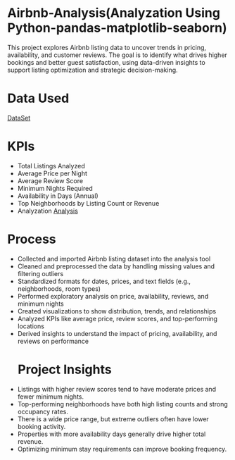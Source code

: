 # Airbnb-Analysis(Analyzation Using Python-pandas-matplotlib-seaborn)
This project explores Airbnb listing data to uncover trends in pricing, availability, and customer reviews. The goal is to identify what drives higher bookings and better guest satisfaction, using data-driven insights to support listing optimization and strategic decision-making.
# Data Used
<a href="https://drive.google.com/file/d/17d0yXKVkYBbHgQ2ocFUp6tphhFb8pYpn/view?usp=sharing">DataSet<a/>
# KPIs
- Total Listings Analyzed
- Average Price per Night
- Average Review Score
- Minimum Nights Required
- Availability in Days (Annual)
- Top Neighborhoods by Listing Count or Revenue
- Analyzation
  <a href="https://github.com/Pushkar2520/Airbnb-Analysis/blob/main/airbnb_analysis.html">Analysis<a>
# Process
- Collected and imported Airbnb listing dataset into the analysis tool
- Cleaned and preprocessed the data by handling missing values and filtering outliers
- Standardized formats for dates, prices, and text fields (e.g., neighborhoods, room types)
- Performed exploratory analysis on price, availability, reviews, and minimum nights
- Created visualizations to show distribution, trends, and relationships
- Analyzed KPIs like average price, review scores, and top-performing locations
- Derived insights to understand the impact of pricing, availability, and reviews on performance
  # Project Insights
- Listings with higher review scores tend to have moderate prices and fewer minimum nights.
- Top-performing neighborhoods have both high listing counts and strong occupancy rates.
- There is a wide price range, but extreme outliers often have lower booking activity.
- Properties with more availability days generally drive higher total revenue.
- Optimizing minimum stay requirements can improve booking frequency.
